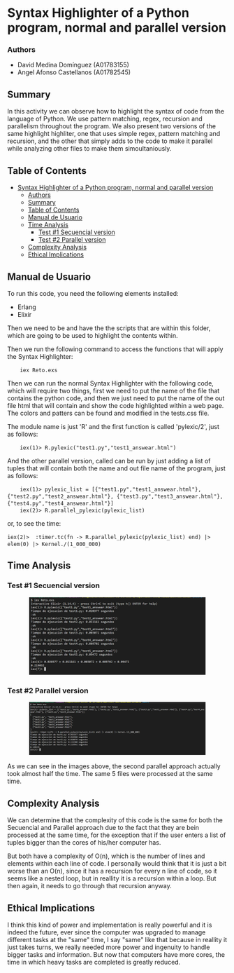 # Syntax Highlighter of a Python program, normal and parallel version
### Authors
- David Medina Domínguez (A01783155)
- Angel Afonso Castellanos (A01782545)

## Summary
In this activity we can observe how to highlight the syntax of code from the language of Python. We use pattern matching, regex, recursion and parallelism throughout the program. We also present two versions of the same highlight highliter, one that uses simple regex, pattern matching and recursion, and the other that simply adds to the code to make it parallel while analyzing other files to make them simoultaniously.

## Table of Contents

- [Syntax Highlighter of a Python program, normal and parallel version](#syntax-highlighter-of-a-python-program-normal-and-parallel-version)
    - [Authors](#authors)
  - [Summary](#summary)
  - [Table of Contents](#table-of-contents)
  - [Manual de Usuario](#manual-de-usuario)
  - [Time Analysis](#time-analysis)
    - [Test #1 Secuencial version](#test-1-secuencial-version)
    - [Test #2 Parallel version](#test-2-parallel-version)
  - [Complexity Analysis](#complexity-analysis)
  - [Ethical Implications](#ethical-implications)


## Manual de Usuario

To run this code, you need the following elements installed:

* Erlang
* Elixir

Then we need to be and have the the scripts that are within this folder, which are going to be used to highlight the contents within.

Then we run the following command to access the functions that will apply the Syntax Highlighter:

```{terminal}
    iex Reto.exs
```
Then we can run the normal Syntax Highlighter with the following code, which will require two things, first we need to put the name of the file that contains the python code, and then we just need to put the name of the out file html that will contain and show the code highlighted within a web page. The colors and patters can be found and modified in the tests.css file.

The module name is just 'R' and the first function is called 'pylexic/2', just as follows: 

```{elixir}
    iex(1)> R.pylexic("test1.py","test1_answear.html")
```

And the other parallel version, called  can be run by just adding a list of tuples that will contain both the name and out file name of the program, just as follows:

```{elixir}
    iex(1)> pylexic_list = [{"test1.py","test1_answear.html"}, {"test2.py","test2_answear.html"}, {"test3.py","test3_answear.html"}, {"test4.py","test4_answear.html"}]
    iex(2)> R.parallel_pylexic(pylexic_list)
```

or, to see the time:
```{elixir}
iex(2)>  :timer.tc(fn -> R.parallel_pylexic(pylexic_list) end) |> elem(0) |> Kernel./(1_000_000)
```


## Time Analysis

### Test #1 Secuencial version

<div style="text-align: center;">
<img src="./01.png" alt="Time sum secuencial approach" style="max-width: 80%;">
</div>

### Test #2 Parallel version

<div style="text-align: center;">
<img src="./02.png" alt="Time sum secuencial parallel approach" style="max-width: 80%;">
</div>

As we can see in the images above, the second parallel approach actually took almost half the time. The same 5 files were processed at the same time.

## Complexity Analysis

We can determine that the complexity of this code is the same for both the Secuencial and Parallel approach due to the fact that they are bein processed at the same time, for the exception that if the user enters a list of tuples bigger than the cores of his/her computer has.

But both have a complexity of O(n), which is the number of lines and elements within each line of code. I personally would think that it is just a bit worse than an O(n), since it has a recursion for every n line of code, so it seems like a nested loop, but in reallity it is a recursion within a loop. But then again, it needs to go through that recursion anyway.

## Ethical Implications

I think this kind of power and implementation is really powerful and it is indeed the future, ever since the computer was upgraded to manage different tasks at the "same" time, I say "same" like that because in reallity it just takes turns, we really needed more power and ingenuity to handle bigger tasks and information. But now that computers have more cores, the time in which heavy tasks are completed is greatly reduced.
